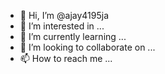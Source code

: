 - 👋 Hi, I’m @ajay4195ja
- 👀 I’m interested in ...
- 🌱 I’m currently learning ...
- 💞️ I’m looking to collaborate on ...
- 📫 How to reach me ...

<!---
ajay4195ja/ajay4195ja is a ✨ special ✨ repository because its `README.md` (this file) appears on your GitHub profile.
You can click the Preview link to take a look at your changes.
--->
